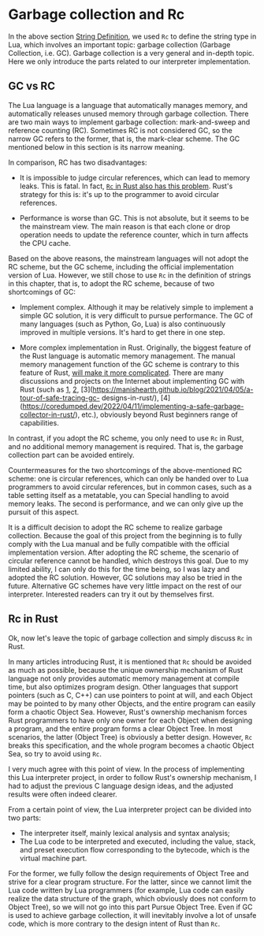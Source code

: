 # Garbage collection and Rc

In the above section [String Definition](./ch03-01.string_type.md), we used `Rc` to define the string type in Lua, which involves an important topic: garbage collection (Garbage Collection, i.e. GC). Garbage collection is a very general and in-depth topic. Here we only introduce the parts related to our interpreter implementation.

## GC vs RC

The Lua language is a language that automatically manages memory, and automatically releases unused memory through garbage collection. There are two main ways to implement garbage collection: mark-and-sweep and reference counting (RC). Sometimes RC is not considered GC, so the narrow GC refers to the former, that is, the mark-clear scheme. The GC mentioned below in this section is its narrow meaning.

In comparison, RC has two disadvantages:

- It is impossible to judge circular references, which can lead to memory leaks. This is fatal. In fact, [`Rc` in Rust also has this problem](https://kaisery.github.io/trpl-zh-cn/ch15-06-reference-cycles.html). Rust's strategy for this is: it's up to the programmer to avoid circular references.

- Performance is worse than GC. This is not absolute, but it seems to be the mainstream view. The main reason is that each clone or drop operation needs to update the reference counter, which in turn affects the CPU cache.

Based on the above reasons, the mainstream languages will not adopt the RC scheme, but the GC scheme, including the official implementation version of Lua. However, we still chose to use `Rc` in the definition of strings in this chapter, that is, to adopt the RC scheme, because of two shortcomings of GC:

- Implement complex. Although it may be relatively simple to implement a simple GC solution, it is very difficult to pursue performance. The GC of many languages (such as Python, Go, Lua) is also continuously improved in multiple versions. It's hard to get there in one step.

- More complex implementation in Rust. Originally, the biggest feature of the Rust language is automatic memory management. The manual memory management function of the GC scheme is contrary to this feature of Rust, [will make it more complicated](https://zackoverflow.dev/writing/unsafe-rust-vs-zig/). There are many discussions and projects on the Internet about implementing GC with Rust (such as [1](https://manishearth.github.io/blog/2015/09/01/designing-a-gc-in-rust/), [ 2](https://crates.io/crates/gc), [3](https://manishearth.github.io/blog/2021/04/05/a-tour-of-safe-tracing-gc- designs-in-rust/), [4] (https://coredumped.dev/2022/04/11/implementing-a-safe-garbage-collector-in-rust/), etc.), obviously beyond Rust beginners range of capabilities.

In contrast, if you adopt the RC scheme, you only need to use `Rc` in Rust, and no additional memory management is required. That is, the garbage collection part can be avoided entirely.

Countermeasures for the two shortcomings of the above-mentioned RC scheme: one is circular references, which can only be handed over to Lua programmers to avoid circular references, but in common cases, such as a table setting itself as a metatable, you can Special handling to avoid memory leaks. The second is performance, and we can only give up the pursuit of this aspect.

It is a difficult decision to adopt the RC scheme to realize garbage collection. Because the goal of this project from the beginning is to fully comply with the Lua manual and be fully compatible with the official implementation version. After adopting the RC scheme, the scenario of circular reference cannot be handled, which destroys this goal. Due to my limited ability, I can only do this for the time being, so I was lazy and adopted the RC solution. However, GC solutions may also be tried in the future. Alternative GC schemes have very little impact on the rest of our interpreter. Interested readers can try it out by themselves first.

## Rc in Rust

Ok, now let's leave the topic of garbage collection and simply discuss `Rc` in Rust.

In many articles introducing Rust, it is mentioned that `Rc` should be avoided as much as possible, because the unique ownership mechanism of Rust language not only provides automatic memory management at compile time, but also optimizes program design. Other languages that support pointers (such as C, C++) can use pointers to point at will, and each Object may be pointed to by many other Objects, and the entire program can easily form a chaotic Object Sea. However, Rust's ownership mechanism forces Rust programmers to have only one owner for each Object when designing a program, and the entire program forms a clear Object Tree. In most scenarios, the latter (Object Tree) is obviously a better design. However, `Rc` breaks this specification, and the whole program becomes a chaotic Object Sea, so try to avoid using `Rc`.

I very much agree with this point of view. In the process of implementing this Lua interpreter project, in order to follow Rust's ownership mechanism, I had to adjust the previous C language design ideas, and the adjusted results were often indeed clearer.

From a certain point of view, the Lua interpreter project can be divided into two parts:

- The interpreter itself, mainly lexical analysis and syntax analysis;
- The Lua code to be interpreted and executed, including the value, stack, and preset execution flow corresponding to the bytecode, which is the virtual machine part.

For the former, we fully follow the design requirements of Object Tree and strive for a clear program structure. For the latter, since we cannot limit the Lua code written by Lua programmers (for example, Lua code can easily realize the data structure of the graph, which obviously does not conform to Object Tree), so we will not go into this part Pursue Object Tree. Even if GC is used to achieve garbage collection, it will inevitably involve a lot of unsafe code, which is more contrary to the design intent of Rust than `Rc`.